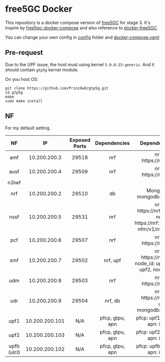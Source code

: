 # free5GC Docker

This repository is a docker compose version of [free5GC](https://github.com/free5gc/free5gc) for stage 3. It's inspire by [free5gc-docker-compose](https://github.com/calee0219/free5gc-docker-compose) and also reference to [docker-free5GC](https://github.com/abousselmi/docker-free5gc).

You can change your own config in [config](./config) folder and [docker-compose.yaml](docker-compose.yaml)

## Pre-request

Due to the UPF issue, the host must using kernel `5.0.0-23-generic`. And it should contain `gtp5g` kernel module.

On you host OS:
```
git clone https://github.com/PrinzOwO/gtp5g.git
cd gtp5g
make
sudo make install
```

## NF

For my default setting.

| NF | IP | Exposed Ports | Dependencies | Dependencies URI |
|:-:|:-:|:-:|:-:|:-:|
| amf | 10.200.200.3 | 29518 | nrf | nrfUri: https://nrf:29510 |
| ausf | 10.200.200.4 | 29509 | nrf | nrfUri: https://nrf:29510 |
| n3iwf |
| nrf | 10.200.200.2 | 29510 | db | MongoDBUrl: mongodb://db:27017 |
| nssf | 10.200.200.5 | 29531 | nrf | nrfUri: https://nrf:29510gg/,<br/>nrfId: https://nrf:29510/nnrf-nfm/v1/nf-instances |
| pcf | 10.200.200.6 | 29507 | nrf | nrfUri: https://nrf:29510 |
| smf | 10.200.200.7 | 29502 | nrf, upf | nrfUri: https://nrf:29510,<br/>node_id: upf1, node_id: upf2, node_id: upf3 |
| udm | 10.200.200.8 | 29503 | nrf | nrfUri: https://nrf:29510 |
| udr | 10.200.200.9 | 29504 | nrf, db | nrfUri: https://nrf:29510,<br/>url: mongodb://db:27017 |
| upf1 | 10.200.200.101 | N/A | pfcp, gtpu, apn | pfcp: upf1, gtpu: upf1, apn: internet |
| upf2 | 10.200.200.103 | N/A | pfcp, gtpu, apn | pfcp: upf2, gtpu: upf2, apn: internet |
| upfb (ulcl) | 10.200.200.102 | N/A | pfcp, gtpu, apn | pfcp: upfb, gtpu: upfb, apn: intranet |
